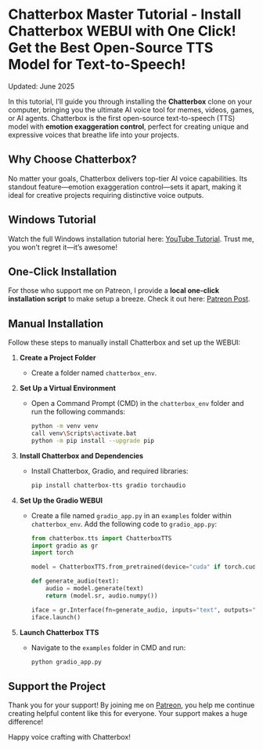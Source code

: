 # Chatterbox Master Tutorial - Install Chatterbox WEBUI with One Click! Get the Best Open-Source TTS Model for Text-to-Speech!

Updated: June 2025

In this tutorial, I’ll guide you through installing the **Chatterbox** clone on your computer, bringing you the ultimate AI voice tool for memes, videos, games, or AI agents. Chatterbox is the first open-source text-to-speech (TTS) model with **emotion exaggeration control**, perfect for creating unique and expressive voices that breathe life into your projects.

## Why Choose Chatterbox?
No matter your goals, Chatterbox delivers top-tier AI voice capabilities. Its standout feature—emotion exaggeration control—sets it apart, making it ideal for creative projects requiring distinctive voice outputs.

## Windows Tutorial
Watch the full Windows installation tutorial here: [YouTube Tutorial](https://youtu.be/WZXLXzfupqs). Trust me, you won’t regret it—it’s awesome!

## One-Click Installation
For those who support me on Patreon, I provide a **local one-click installation script** to make setup a breeze. Check it out here: [Patreon Post](https://www.patreon.com/posts/open-source-text-130838188).

## Manual Installation
Follow these steps to manually install Chatterbox and set up the WEBUI:

1. **Create a Project Folder**
   - Create a folder named `chatterbox_env`.

2. **Set Up a Virtual Environment**
   - Open a Command Prompt (CMD) in the `chatterbox_env` folder and run the following commands:
     ```bash
     python -m venv venv
     call venv\Scripts\activate.bat
     python -m pip install --upgrade pip
     ```

3. **Install Chatterbox and Dependencies**
   - Install Chatterbox, Gradio, and required libraries:
     ```bash
     pip install chatterbox-tts gradio torchaudio
     ```

4. **Set Up the Gradio WEBUI**
   - Create a file named `gradio_app.py` in an `examples` folder within `chatterbox_env`. Add the following code to `gradio_app.py`:
     ```python
     from chatterbox.tts import ChatterboxTTS
     import gradio as gr
     import torch

     model = ChatterboxTTS.from_pretrained(device="cuda" if torch.cuda.is_available() else "cpu")

     def generate_audio(text):
         audio = model.generate(text)
         return (model.sr, audio.numpy())

     iface = gr.Interface(fn=generate_audio, inputs="text", outputs="audio")
     iface.launch()
     ```

5. **Launch Chatterbox TTS**
   - Navigate to the `examples` folder in CMD and run:
     ```bash
     python gradio_app.py
     ```

## Support the Project
Thank you for your support! By joining me on [Patreon](https://www.patreon.com/posts/open-source-text-130838188), you help me continue creating helpful content like this for everyone. Your support makes a huge difference!

Happy voice crafting with Chatterbox!